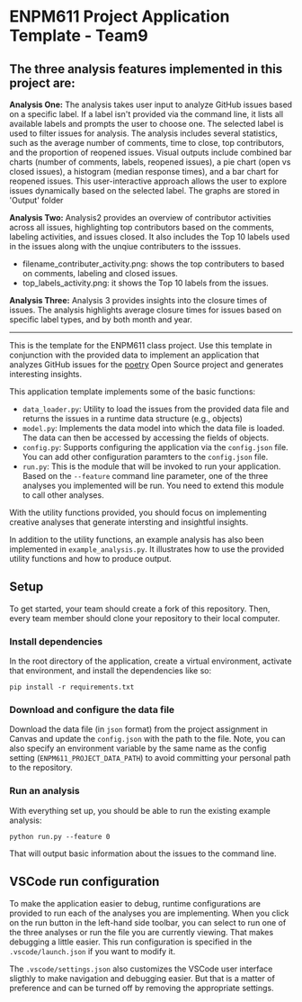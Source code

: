 # ENPM611 Project Application Template - Team9

## The three analysis features implemented in this project are:
**Analysis One:** The analysis takes user input to analyze GitHub issues based on a specific label. If a label isn't provided via the command line, it lists all available labels and prompts the user to choose one. The selected label is used to filter issues for analysis. The analysis includes several statistics, such as the average number of comments, time to close, top contributors, and the proportion of reopened issues. Visual outputs include combined bar charts (number of comments, labels, reopened issues), a pie chart (open vs closed issues), a histogram (median response times), and a bar chart for reopened issues. This user-interactive approach allows the user to explore issues dynamically based on the selected label. 
The graphs are stored in 'Output' folder

**Analysis Two:** Analysis2 provides an overview of contributor activities across all issues, highlighting top contributors based on the comments, labeling activities, and issues closed. It also includes the Top 10 labels used in the issues along with the unqiue contributers to the isssues.
- filename_contributer_activity.png: shows the top contributers to based on comments, labeling and closed issues.
- top_labels_activity.png: it shows the Top 10 labels from the issues.

**Analysis Three:** Analysis 3 provides insights into the closure times of issues. The analysis highlights average closure times for issues based on specific label types, and by both month and year.

---

This is the template for the ENPM611 class project. Use this template in conjunction with the provided data to implement an application that analyzes GitHub issues for the [poetry](https://github.com/python-poetry/poetry/issues) Open Source project and generates interesting insights.

This application template implements some of the basic functions:

- `data_loader.py`: Utility to load the issues from the provided data file and returns the issues in a runtime data structure (e.g., objects)
- `model.py`: Implements the data model into which the data file is loaded. The data can then be accessed by accessing the fields of objects.
- `config.py`: Supports configuring the application via the `config.json` file. You can add other configuration paramters to the `config.json` file.
- `run.py`: This is the module that will be invoked to run your application. Based on the `--feature` command line parameter, one of the three analyses you implemented will be run. You need to extend this module to call other analyses.

With the utility functions provided, you should focus on implementing creative analyses that generate intersting and insightful insights.

In addition to the utility functions, an example analysis has also been implemented in `example_analysis.py`. It illustrates how to use the provided utility functions and how to produce output.

## Setup

To get started, your team should create a fork of this repository. Then, every team member should clone your repository to their local computer. 


### Install dependencies

In the root directory of the application, create a virtual environment, activate that environment, and install the dependencies like so:

```
pip install -r requirements.txt
```

### Download and configure the data file

Download the data file (in `json` format) from the project assignment in Canvas and update the `config.json` with the path to the file. Note, you can also specify an environment variable by the same name as the config setting (`ENPM611_PROJECT_DATA_PATH`) to avoid committing your personal path to the repository.


### Run an analysis

With everything set up, you should be able to run the existing example analysis:

```
python run.py --feature 0
```

That will output basic information about the issues to the command line.


## VSCode run configuration

To make the application easier to debug, runtime configurations are provided to run each of the analyses you are implementing. When you click on the run button in the left-hand side toolbar, you can select to run one of the three analyses or run the file you are currently viewing. That makes debugging a little easier. This run configuration is specified in the `.vscode/launch.json` if you want to modify it.

The `.vscode/settings.json` also customizes the VSCode user interface sligthly to make navigation and debugging easier. But that is a matter of preference and can be turned off by removing the appropriate settings.
